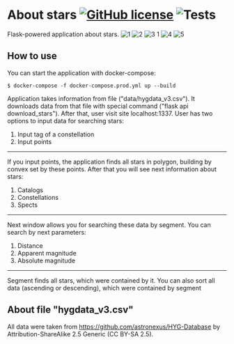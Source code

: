 # About stars [![GitHub license](https://img.shields.io/badge/license-MIT-blue.svg)](https://github.com/izveigor/about-stars/blob/main/LICENSE) ![Tests](https://github.com/izveigor/about-stars/actions/workflows/tests.yml/badge.svg)
Flask-powered application about stars.
![1](https://user-images.githubusercontent.com/68601180/162478863-d5af577d-a51b-4167-93df-a80234873971.JPG)
![2](https://user-images.githubusercontent.com/68601180/162478864-c71c5a66-1392-4c58-ab7f-4f22d25d0a04.JPG)
![3 1](https://user-images.githubusercontent.com/68601180/162478856-c4992d11-18ba-447f-a834-baace650112d.JPG)
![4](https://user-images.githubusercontent.com/68601180/162478860-fb0e5448-ca3f-4888-bfbc-30c4587e357c.JPG)
![5](https://user-images.githubusercontent.com/68601180/162478862-98f906dd-623d-4190-9bcb-69511befd246.JPG)
## How to use
You can start the application with docker-compose:
```
$ docker-compose -f docker-compose.prod.yml up --build
```
Application takes information from file ("data/hygdata_v3.csv").
It downloads data from that file with special command ("flask api download_stars"). After that, user visit site localhost:1337.
User has two options to input data for searching stars:
1. Input tag of a constellation
2. Input points
---
If you input points, the application finds all stars in polygon, building by convex set by these points.
After that you will see next information about stars:
1. Catalogs
2. Constellations
3. Spects
---
Next window allows you for searching these data by segment. You can search by next parameters:
1. Distance
2. Apparent magnitude
3. Absolute magnitude
---
Segment finds all stars, which were contained by it.
You can also sort all data (ascending or descending), which were contained by segment
## About file "hygdata_v3.csv"
All data were taken from https://github.com/astronexus/HYG-Database
by Attribution-ShareAlike 2.5 Generic (CC BY-SA 2.5).
